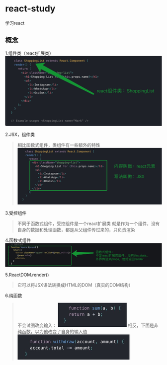 # react-study
学习react

## 概念
1.组件类（react扩展类）
![组件类](./imgs/zujianlei.png)

2.JSX，组件类
> 相比函数式组件，类组件有一些额外的特性
![jsx](./imgs/jsx.png)

3.受控组件
>不同于函数式组件，受控组件是一个react扩展类
就是作为一个组件，没有自身的数据和处理函数，都是从父组件传过来的，只负责渲染

4.函数式组件
![函数式组件](./imgs/hanshushi.png)

5.ReactDOM.render()
> 它可以将JSX语法转换成HTML的DOM（真实的DOM结构）

6.纯函数
> 不会试图改变输入：
![纯函数](./imgs/chunhanshu.png)
相反，下面是非纯函数，以为他改变了自身的输入值
![非纯函数](./imgs/feichunhanshu.png)


